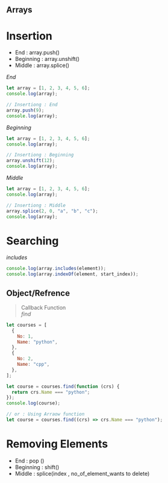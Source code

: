 ## Arrays

# Insertion

- End : array.push()
- Beginning : array.unshift()
- Middle : array.splice()

_End_

```javascript
let array = [1, 2, 3, 4, 5, 6];
console.log(array);

// Insertiong : End
array.push(9);
console.log(array);
```

_Beginning_

```javascript
let array = [1, 2, 3, 4, 5, 6];
console.log(array);

// Insertiong : Beginning
array.unshift(12);
console.log(array);
```

_Middle_

```javascript
let array = [1, 2, 3, 4, 5, 6];
console.log(array);

// Insertiong : Middle
array.splice(2, 0, "a", "b", "c");
console.log(array);
```

# Searching

_includes_

```javascript
console.log(array.includes(element));
console.log(array.indexOf(element, start_index));
```

## Object/Refrence

> Callback Function  
> _find_

```javascript
let courses = [
  {
    No: 1,
    Name: "python",
  },
  {
    No: 2,
    Name: "cpp",
  },
];

let course = courses.find(function (crs) {
  return crs.Name === "python";
});
console.log(course);

// or : Using Arraow function
let course = courses.find((crs) => crs.Name === "python");
```

# Removing Elements

- End : pop ()
- Beginning : shift()
- Middle : splice(index , no_of_element_wants to delete)              

